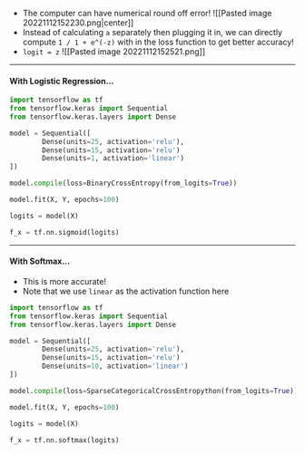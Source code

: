 - The computer can have numerical round off error!
![[Pasted image 20221112152230.png|center]]
- Instead of calculating `a` separately then plugging it in, we can directly compute `1 / 1 + e^(-z)` with in the loss function to get better accuracy!
- `logit = z`
![[Pasted image 20221112152521.png]]

---
#### With Logistic Regression...
```python
import tensorflow as tf
from tensorflow.keras import Sequential
from tensorflow.keras.layers import Dense

model = Sequential([
        Dense(units=25, activation='relu'),
        Dense(units=15, activation='relu')
        Dense(units=1, activation='linear')
])

model.compile(loss=BinaryCrossEntropy(from_logits=True))

model.fit(X, Y, epochs=100)

logits = model(X)

f_x = tf.nn.sigmoid(logits)
```

---
#### With Softmax...
- This is more accurate!
- Note that we use `linear` as the activation function here
```python
import tensorflow as tf
from tensorflow.keras import Sequential
from tensorflow.keras.layers import Dense

model = Sequential([
        Dense(units=25, activation='relu'),
        Dense(units=15, activation='relu')
        Dense(units=10, activation='linear')
])

model.compile(loss=SparseCategoricalCrossEntropython(from_logits=True))

model.fit(X, Y, epochs=100)

logits = model(X)

f_x = tf.nn.softmax(logits)
```

